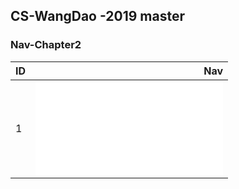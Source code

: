 ## CS-WangDao -2019 master



### Nav-Chapter2
| ID |                                Nav                            |
|:---|--------------------------------------------------------------:|
| 1  | ![removeArrRange](chapter2/removeArrRange.md)                 |
